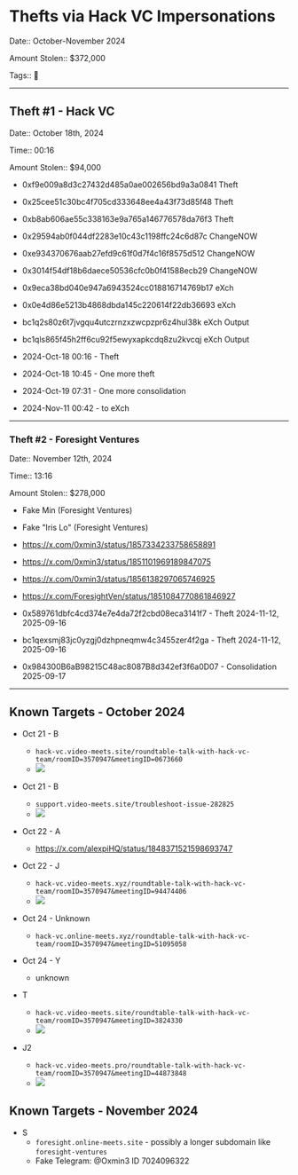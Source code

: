 # Thefts via Hack VC Impersonations

Date:: October-November 2024

Amount Stolen:: $372,000

Tags:: 🔑

---


## Theft #1 - Hack VC

Date:: October 18th, 2024

Time:: 00:16

Amount Stolen:: $94,000

- 0xf9e009a8d3c27432d485a0ae002656bd9a3a0841 Theft
- 0x25cee51c30bc4f705cd333648ee4a43f73d85f48 Theft
- 0xb8ab606ae55c338163e9a765a146776578da76f3 Theft
- 0x29594ab0f044df2283e10c43c1198ffc24c6d87c ChangeNOW
- 0xe934370676aab27efd9c61f0d7f4c16f8575d512 ChangeNOW
- 0x3014f54df18b6daece50536cfc0b0f41588ecb29 ChangeNOW
- 0x9eca38bd040e947a6943524cc018816714769b17 eXch
- 0x0e4d86e5213b4868dbda145c220614f22db36693 eXch
- bc1q2s80z6t7jvgqu4utczrnzxzwcpzpr6z4hul38k eXch Output
- bc1qls865f45h2ff6cu92f5ewyxapkcdq8zu2kvcqj eXch Output

- 2024-Oct-18 00:16 - Theft
- 2024-Oct-18 10:45 - One more theft
- 2024-Oct-19 07:31 - One more consolidation
- 2024-Nov-11 00:42 - to eXch


---



### Theft #2 - Foresight Ventures

Date:: November 12th, 2024

Time:: 13:16

Amount Stolen:: $278,000

- Fake Min (Foresight Ventures)
- Fake "Iris Lo" (Foresight Ventures)
- https://x.com/0xmin3/status/1857334233758658891
- https://x.com/0xmin3/status/1851101969189847075
- https://x.com/0xmin3/status/1856138297065746925
- https://x.com/ForesightVen/status/1851084770861846927

- 0x589761dbfc4cd374e7e4da72f2cbd08eca3141f7 - Theft 2024-11-12, 2025-09-16
- bc1qexsmj83jc0yzgj0dzhpneqmw4c3455zer4f2ga - Theft 2024-11-12, 2025-09-16
- 0x984300B6aB98215C48ac8087B8d342ef3f6a0D07 - Consolidation 2025-09-17


---


## Known Targets - October 2024


- Oct 21 - B 
    - `hack-vc.video-meets.site/roundtable-talk-with-hack-vc-team/roomID=3570947&meetingID=0673660`
    - ![](../images/2024-10-21_SQ_01.jpg)

- Oct 21 - B 
    - `support.video-meets.site/troubleshoot-issue-282825`
    - ![](../images/2024-10-21_SQ_02.jpg)

- Oct 22 - A  
    - https://x.com/alexpiHQ/status/1848371521598693747

- Oct 22 - J 
    - `hack-vc.video-meets.xyz/roundtable-talk-with-hack-vc-team/roomID=3570947&meetingID=94474406`
    - ![](../images/2024-10-22_SQ_01.png)

- Oct 24 - Unknown 
    - `hack-vc.online-meets.xyz/roundtable-talk-with-hack-vc-team/roomID=3570947&meetingID=51095058`

- Oct 24 - Y 
    - unknown

- T 
    - `hack-vc.video-meets.site/roundtable-talk-with-hack-vc-team/roomID=3570947&meetingID=3824330`
    - ![](../images/2024-10-24_SQ_01.jpg)
    
- J2 
    - `hack-vc.video-meets.pro/roundtable-talk-with-hack-vc-team/roomID=3570947&meetingID=44873848`
    - ![](../images/2024-10-25_SQ_00-02-32.jpg)

## Known Targets - November 2024

- S
    - `foresight.online-meets.site` - possibly a longer subdomain like `foresight-ventures`
    - Fake Telegram: @Oxmin3 ID 7024096322

